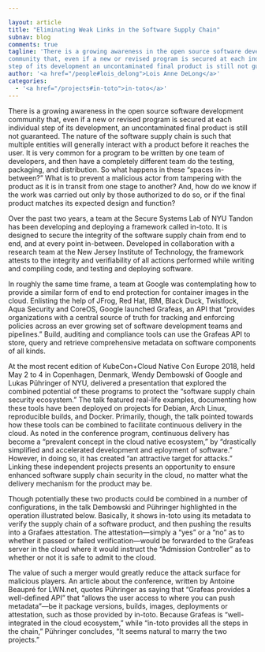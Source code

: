 ```yaml
---

layout: article
title: "Eliminating Weak Links in the Software Supply Chain"
subnav: blog
comments: true
tagline: 'There is a growing awareness in the open source software development
community that, even if a new or revised program is secured at each individual
step of its development an uncontaminated final product is still not guaranteed. The nature...'
author: '<a href="/people#lois_delong">Lois Anne DeLong</a>'
categories:
  - '<a href="/projects#in-toto">in-toto</a>'
---
```

There is a growing awareness in the open source software development community that,
even if a new or revised program is secured at each individual step of its development,
an uncontaminated final product is still not guaranteed. The nature of the software
supply chain is such that multiple entities will generally interact with a product
before it reaches the user. It is very common for a program to be written by one team of
developers, and then have a completely different team do the testing, packaging, and
distribution. So what happens in these “spaces in-between?” What is to prevent a
malicious actor from tampering with the product as it is in transit from one stage
to another? And, how do we know if the work was carried out only by those authorized
to do so, or if the final product matches its expected design and function?

Over the past two years, a team at the Secure Systems Lab of NYU Tandon has been
developing and deploying a framework called in-toto.  It is designed to
secure the integrity of the software supply chain from end to end, and at
every point in-between. Developed in collaboration with a research team at
the New Jersey Institute of Technology, the framework attests to the integrity
and verifiability of all actions performed while writing and compiling code,
and testing and deploying software.

In roughly the same time frame, a team at Google was contemplating how to provide
a similar form of end to end protection for container images in the cloud. Enlisting
the help of JFrog, Red Hat, IBM, Black Duck, Twistlock, Aqua Security and CoreOS, Google
launched Grafeas, an API that “provides organizations with a central source of
truth for tracking and enforcing policies across an ever growing set of software
development teams and pipelines.” Build, auditing and compliance tools can use
the Grafeas API to store, query and retrieve comprehensive metadata on software
components of all kinds.

At the most recent edition of KubeCon+Cloud Native Con Europe 2018, held May 2
to 4 in Copenhagen, Denmark, Wendy Dembowski of Google and Lukas Pühringer of NYU,
delivered a presentation that explored the combined potential of these programs
to protect the “software supply chain security ecosystem.” The talk featured
real-life examples, documenting how these tools have been deployed on projects
for Debian, Arch Linux, reproducible builds, and Docker. Primarily, though,
the talk pointed towards how these tools can be combined to facilitate
continuous delivery in the cloud. As noted in the conference program,
continuous delivery has become a “prevalent concept in the cloud native
ecosystem,” by “drastically simplified and accelerated development and
eployment of software.” However, in doing so, it has created
“an attractive target for attacks.” Linking these independent projects presents
an opportunity to ensure enhanced software supply chain security in the cloud, no
matter what the delivery mechanism for the product may be.

Though potentially these two products could be combined in a number of configurations,
in the talk Dembowski and Pühringer highlighted  in the operation illustrated below. Basically,
it shows in-toto using its metadata to verify the supply chain of a software product, and then
pushing the results into a Grafaes attestation. The attestation—simply a “yes” or a “no” as to
whether it passed or failed verification—would be forwarded to the Grafeas server in the cloud
where it would instruct the “Admission Controller” as to whether or not it is safe to
admit to the cloud.

The value of such a merger would greatly reduce the attack surface for malicious players.
An article about the conference, written by Antoine Beaupré for LWN.net, quotes Pühringer as
saying that “Grafeas provides a well-defined API” that “allows the user access to where
you can push metadata”—be it package versions, builds, images, deployments or attestation,
such as those provided by in-toto. Because Grafeas is “well-integrated in the
cloud ecosystem,” while “in-toto provides all the steps in the chain,” Pühringer concludes,
“It seems natural to marry the two projects.”
